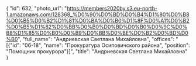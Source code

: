 {
    "id": 632,
    "photo_url": "https://members2020by.s3.eu-north-1.amazonaws.com/128368_%D0%90%D0%BD%D0%B4%D1%80%D0%B8%D0%B5%D0%B2%D1%81%D0%BA%D0%B0%D1%8F%D0%A1%D0%B2%D0%B5%D1%82%D0%BB%D0%B0%D0%BD%D0%B0%D0%9C%D0%B8%D1%85%D0%B0%D0%B9%D0%BB%D0%BE%D0%B2%D0%BD%D0%B0",
    "full_name": "Андриевская Светлана Михайловна",
    "offices": "[{\"id\": \"06-18\", \"name\": \"Прокуратура Осиповичского района\", \"position\": \"Помощник прокурора\"}]",
    "title": "Андриевская Светлана Михайловна"
}
